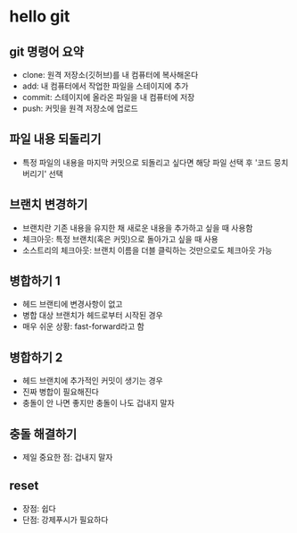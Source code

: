 # hello git

## git 명령어 요약
- clone: 원격 저장소(깃허브)를 내 컴퓨터에 복사해온다
- add: 내 컴퓨터에서 작업한 파일을 스테이지에 추가
- commit: 스테이지에 올라온 파일을 내 컴퓨터에 저장
- push: 커밋을 원격 저장소에 업로드

## 파일 내용 되돌리기
- 특정 파일의 내용을 마지막 커밋으로 되돌리고 싶다면 해당 파일 선택 후 '코드 뭉치 버리기' 선택

## 브랜치 변경하기
- 브랜치란 기존 내용을 유지한 채 새로운 내용을 추가하고 싶을 때 사용함
- 체크아웃: 특정 브랜치(혹은 커밋)으로 돌아가고 싶을 때 사용
- 소스트리의 체크아웃: 브랜치 이름을 더블 클릭하는 것만으로도 체크아웃 가능

## 병합하기 1
- 헤드 브랜티에 변경사항이 없고
- 병합 대상 브랜치가 헤드로부터 시작된 경우
- 매우 쉬운 상황: fast-forward라고 함

## 병합하기 2
- 헤드 브랜치에 추가적인 커밋이 생기는 경우
- 진짜 병합이 필요해진다
- 충돌이 안 나면 좋지만 충돌이 나도 겁내지 말자

## 충돌 해결하기
- 제일 중요한 점: 겁내지 말자

## reset

- 장점: 쉽다
- 단점: 강제푸시가 필요하다
